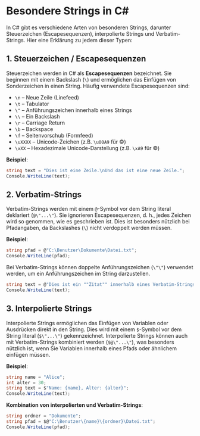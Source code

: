 # Besondere Strings in C\#

In C\# gibt es verschiedene Arten von besonderen Strings, darunter Steuerzeichen (Escapesequenzen), interpolierte Strings und Verbatim-Strings. Hier eine Erklärung zu jedem dieser Typen:

## 1. Steuerzeichen / Escapesequenzen

Steuerzeichen werden in C\# als **Escapesequenzen** bezeichnet. Sie beginnen mit einem Backslash (`\`) und ermöglichen das Einfügen von Sonderzeichen in einen String. Häufig verwendete Escapesequenzen sind:

- `\n` – Neue Zeile (Linefeed)
- `\t` – Tabulator
- `\"` – Anführungszeichen innerhalb eines Strings
- `\\` – Ein Backslash
- `\r` – Carriage Return
- `\b` – Backspace
- `\f` – Seitenvorschub (Formfeed)
- `\uXXXX` – Unicode-Zeichen (z.B. `\u00A9` für ©)
- `\xXX` – Hexadezimale Unicode-Darstellung (z.B. `\xA9` für ©)

**Beispiel**:

```csharp
string text = "Dies ist eine Zeile.\nUnd das ist eine neue Zeile.";
Console.WriteLine(text);
```

## 2. Verbatim-Strings

Verbatim-Strings werden mit einem `@`-Symbol vor dem String literal deklariert (`@\"...\"`). Sie ignorieren Escapesequenzen, d. h., jedes Zeichen wird so genommen, wie es geschrieben ist. Dies ist besonders nützlich bei Pfadangaben, da Backslashes (`\`) nicht verdoppelt werden müssen.

**Beispiel**:

```csharp
string pfad = @"C:\Benutzer\Dokumente\Datei.txt";
Console.WriteLine(pfad);
```

Bei Verbatim-Strings können doppelte Anführungszeichen (`\"\"`) verwendet werden, um ein Anführungszeichen im String darzustellen.

```csharp
string text = @"Dies ist ein ""Zitat"" innerhalb eines Verbatim-Strings.";
Console.WriteLine(text);
```

## 3. Interpolierte Strings

Interpolierte Strings ermöglichen das Einfügen von Variablen oder Ausdrücken direkt in den String. Dies wird mit einem `$`-Symbol vor dem String literal (`$\"...\"`) gekennzeichnet. Interpolierte Strings können auch mit Verbatim-Strings kombiniert werden (`$@\"...\"`), was besonders nützlich ist, wenn Sie Variablen innerhalb eines Pfads oder ähnlichem einfügen müssen.

**Beispiel**:

```csharp
string name = "Alice";
int alter = 30;
string text = $"Name: {name}, Alter: {alter}";
Console.WriteLine(text);
```

**Kombination von interpolierten und Verbatim-Strings**:

```csharp
string ordner = "Dokumente";
string pfad = $@"C:\Benutzer\{name}\{ordner}\Datei.txt";
Console.WriteLine(pfad);
```